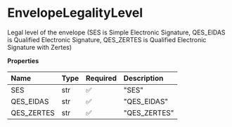 # EnvelopeLegalityLevel

Legal level of the envelope (SES is Simple Electronic Signature, QES_EIDAS is Qualified Electronic Signature, QES_ZERTES is Qualified Electronic Signature with Zertes)

**Properties**

| Name       | Type | Required | Description  |
| :--------- | :--- | :------- | :----------- |
| SES        | str  | ✅       | "SES"        |
| QES_EIDAS  | str  | ✅       | "QES_EIDAS"  |
| QES_ZERTES | str  | ✅       | "QES_ZERTES" |
